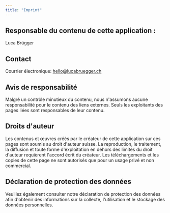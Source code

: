 ```yaml
---
title: "Imprint"
---
```


## Responsable du contenu de cette application :

Luca Brügger

## Contact
Courrier électronique: hello@lucabruegger.ch

## Avis de responsabilité
Malgré un contrôle minutieux du contenu, nous n'assumons aucune responsabilité pour le contenu des liens externes. Seuls les exploitants des pages liées sont responsables de leur contenu.

## Droits d'auteur
Les contenus et œuvres créés par le créateur de cette application sur ces pages sont soumis au droit d'auteur suisse. La reproduction, le traitement, la diffusion et toute forme d'exploitation en dehors des limites du droit d'auteur requièrent l'accord écrit du créateur. Les téléchargements et les copies de cette page ne sont autorisés que pour un usage privé et non commercial.

## Déclaration de protection des données
Veuillez également consulter notre déclaration de protection des données afin d'obtenir des informations sur la collecte, l'utilisation et le stockage des données personnelles.
